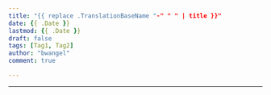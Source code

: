 ```yaml
---
title: "{{ replace .TranslationBaseName "-" " " | title }}"
date: {{ .Date }}
lastmod: {{ .Date }}
draft: false
tags: [Tag1, Tag2]
author: "bwangel"
comment: true

---
```


<!--more-->
---
